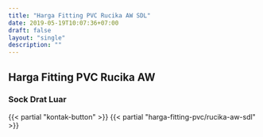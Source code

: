 ```yaml
---
title: "Harga Fitting PVC Rucika AW SDL"
date: 2019-05-19T10:07:36+07:00
draft: false
layout: "single"
description: ""
---
```


## Harga Fitting PVC Rucika AW 
### Sock Drat Luar
{{< partial "kontak-button" >}}
{{< partial "harga-fitting-pvc/rucika-aw-sdl" >}}